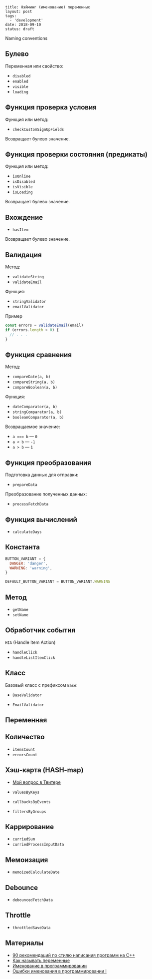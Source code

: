 ```
title: Нэйминг (именование) переменных
layout: post
tags:
  - 'development'
date: 2018-09-10
status: draft
```

Naming conventions

## Булево

Переменная или свойство:
- `disabled`
- `enabled`
- `visible`
- `loading`


## Функция проверка условия

Функция или метод:
- `checkCustomSignUpFields`

Возвращает булево значение.


## Функция проверки состояния (предикаты)

Функция или метод:
- `isOnline`
- `isDisabled`
- `isVisible`
- `isLoading`

Возвращает булево значение.


## Вхождение

- `hasItem`

Возвращает булево значение.


## Валидация

Метод:
- `validateString`
- `validateEmail`

Функция:
- `stringValidator`
- `emailValidator`

Пример
```js
const errors = validateEmail(email)
if (errors.length > 0) {
  // . . .
}
```


## Функция сравнения

Метод:
- `compareDate(a, b)`
- `compareString(a, b)`
- `compareBoolean(a, b)`

Функция:
- `dateComparator(a, b)`
- `stringComparator(a, b)`
- `booleanComparator(a, b)`

Возвращаемое значение:
- `a === b` — `0`
- `a < b` — `-1`
- `a > b` — `1`


## Функция преобразования

Подготовка данных для отправки:
- `prepareData`

Преобразование полученных данных:
- `processFetchData`


## Функция вычислений

- `calculateDays`


## Константа

```js
BUTTON_VARIANT = {
  DANGER: 'danger',
  WARNING: 'warning',
}
```

```js
DEFAULT_BUTTON_VARIANT = BUTTON_VARIANT.WARNING
```


## Метод

- `getName`
- `setName`


## Обработчик события

`HIA` (Handle Item Action)

- `handleClick`
- `handleListItemClick`


## Класс

Базовый класс с префиксом `Base`:
- `BaseValidator`

- `EmailValidator`


## Переменная


## Количество

- `itemsCount`
- `errorsCount`


## Хэш-карта (HASH-map)

- [Мой вопрос в Твитере](https://twitter.com/VovanR/status/1362421415253803010)


- `valuesByKeys`
- `callbacksByEvents`
- `filtersByGroups`


## Каррирование

- `curriedSum`
- `curriedProcessInputData`


## Мемоизация

- `memoizedCalculateDate`


## Debounce

- `debouncedFetchData`


## Throttle

- `throttledSaveData`


## Материалы

- [90 рекомендаций по стилю написания программ на C++](https://habr.com/post/172091/)
- [Как называть переменные](https://ymatuhin.ru/front-end/how-to-name-variables/)
- [Именование в программировании](https://ru.hexlet.io/blog/posts/naming-in-programming)
- [Ошибки именования в программировании I](https://ru.hexlet.io/blog/posts/naming-errors-1)
